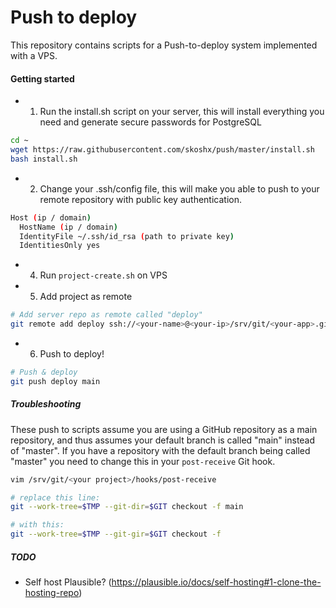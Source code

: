 # Push to deploy

This repository contains scripts for a Push-to-deploy system implemented with a VPS.

#### Getting started

* 1) Run the install.sh script on your server, this will install everything you need and generate secure passwords for PostgreSQL
```bash
cd ~
wget https://raw.githubusercontent.com/skoshx/push/master/install.sh
bash install.sh
```

* 2) Change your .ssh/config file, this will make you able to push to your remote repository with public key authentication.
```bash
Host (ip / domain)
  HostName (ip / domain)
  IdentityFile ~/.ssh/id_rsa (path to private key)
  IdentitiesOnly yes
```

* 4) Run `project-create.sh` on VPS

* 5) Add project as remote
```bash
# Add server repo as remote called "deploy"
git remote add deploy ssh://<your-name>@<your-ip>/srv/git/<your-app>.git/
```

* 6) Push to deploy!
```bash
# Push & deploy
git push deploy main
```

##### Troubleshooting

These push to scripts assume you are using a GitHub repository as a main repository, and thus
assumes your default branch is called "main" instead of "master". If you have a repository with
the default branch being called "master" you need to change this in your `post-receive` Git hook.

```bash
vim /srv/git/<your project>/hooks/post-receive

# replace this line:
git --work-tree=$TMP --git-dir=$GIT checkout -f main

# with this:
git --work-tree=$TMP --git-gir=$GIT checkout -f
```

##### TODO

* Self host Plausible? (https://plausible.io/docs/self-hosting#1-clone-the-hosting-repo)

